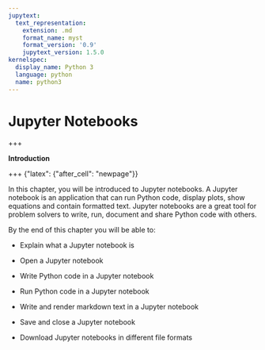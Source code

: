 ```yaml
---
jupytext:
  text_representation:
    extension: .md
    format_name: myst
    format_version: '0.9'
    jupytext_version: 1.5.0
kernelspec:
  display_name: Python 3
  language: python
  name: python3
---
```


# Jupyter Notebooks

+++

**Introduction**

+++ {"latex": {"after_cell": "newpage"}}

In this chapter, you will be introduced to Jupyter notebooks. A Jupyter notebook is an application that can run Python code, display plots, show equations and contain formatted text.  Jupyter notebooks are a great tool for problem solvers to write, run, document and share Python code with others.

By the end of this chapter you will be able to:

 * Explain what a Jupyter notebook is

 * Open a Jupyter notebook

 * Write Python code in a Jupyter notebook

 * Run Python code in a Jupyter notebook

 * Write and render markdown text in a Jupyter notebook

 * Save and close a Jupyter notebook

 * Download Jupyter notebooks in different file formats


```{code-cell} ipython3

```
